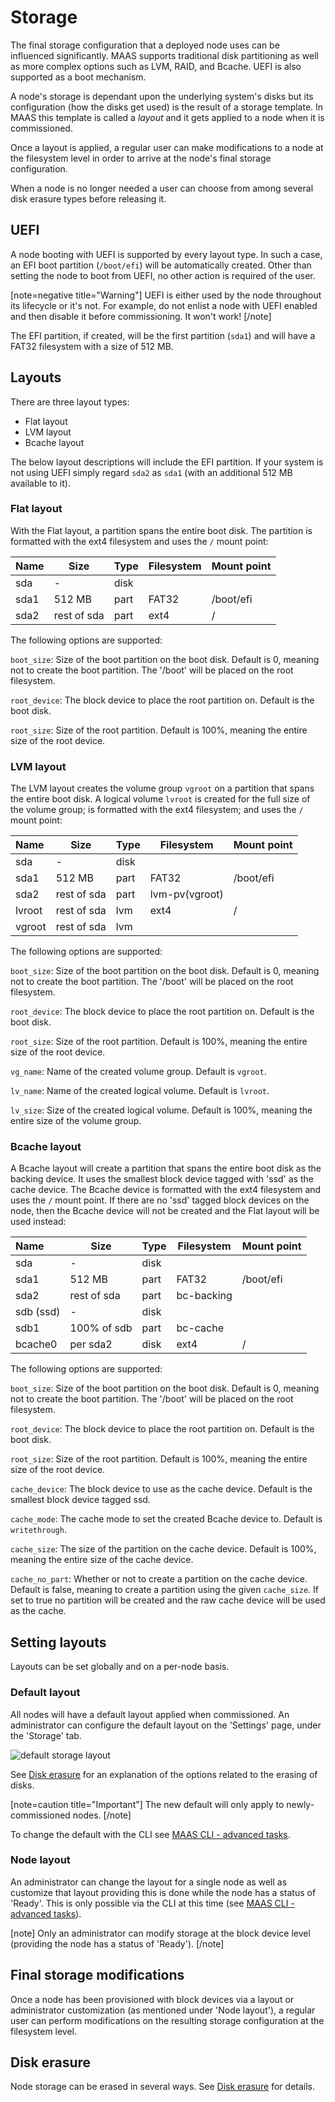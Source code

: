 <!--
Todo:
- Describe the Storage web UI page
- Explain how to perform actions: LVM, RAID, Bcache, modify filesystems
- Bug tracking: https://pad.lv/1636933
- Bug tracking: https://pad.lv/1698891
- Bug tracking: https://pad.lv/1698895
- The 'block devices' and 'partitions' pages have been removed from the menu. They should be reviewed. If worthy, they should be moved to the CLI section
- Re the above, partitions *are* block devices (?)
-->

# Storage

The final storage configuration that a deployed node uses can be influenced
significantly. MAAS supports traditional disk partitioning as well as more
complex options such as LVM, RAID, and Bcache. UEFI is also supported as a boot
mechanism.

A node's storage is dependant upon the underlying system's disks but its
configuration (how the disks get used) is the result of a storage template. In
MAAS this template is called a *layout* and it gets applied to a node when it
is commissioned.

Once a layout is applied, a regular user can make modifications to a node at
the filesystem level in order to arrive at the node's final storage
configuration.

When a node is no longer needed a user can choose from among several disk
erasure types before releasing it.


## UEFI

A node booting with UEFI is supported by every layout type. In such a case, an
EFI boot partition (`/boot/efi`) will be automatically created. Other than
setting the node to boot from UEFI, no other action is required of the user.

[note=negative title="Warning"]
UEFI is either used by the node throughout its lifecycle or it's not. For
example, do not enlist a node with UEFI enabled and then disable it before
commissioning. It won't work!
[/note]

The EFI partition, if created, will be the first partition (`sda1`) and will
have a FAT32 filesystem with a size of 512 MB.


## Layouts

There are three layout types:

- Flat layout
- LVM layout
- Bcache layout

The below layout descriptions will include the EFI partition. If your system is
not using UEFI simply regard `sda2` as `sda1` (with an additional 512 MB
available to it).

### Flat layout

With the Flat layout, a partition spans the entire boot disk. The partition is
formatted with the ext4 filesystem and uses the `/` mount point:

| Name      | Size        | Type  | Filesystem     | Mount point |
|:----------|-------------|-------|----------------|-------------|
| sda       | -           | disk  |                |             |
| sda1      | 512 MB      | part  | FAT32          | /boot/efi   |
| sda2      | rest of sda | part  | ext4           | /           |

The following options are supported:

`boot_size`: Size of the boot partition on the boot disk. Default is 0,
meaning not to create the boot partition. The '/boot' will be placed on
the root filesystem.
    
`root_device`: The block device to place the root partition on. Default is the
boot disk.
    
`root_size`: Size of the root partition. Default is 100%, meaning the entire
size of the root device.

### LVM layout

The LVM layout creates the volume group `vgroot` on a partition that spans the
entire boot disk. A logical volume `lvroot` is created for the full size of the
volume group; is formatted with the ext4 filesystem; and uses the `/` mount point:

| Name      | Size        | Type  | Filesystem     | Mount point |
|:----------|-------------|-------|----------------|-------------|
| sda       | -           | disk  |                |             |
| sda1      | 512 MB      | part  | FAT32          | /boot/efi   |
| sda2      | rest of sda | part  | lvm-pv(vgroot) |             |
| lvroot    | rest of sda | lvm   | ext4           | /           |
| vgroot    | rest of sda | lvm   |                |             |

The following options are supported:

`boot_size`: Size of the boot partition on the boot disk. Default is 0, meaning not to
create the boot partition. The '/boot' will be placed on the root filesystem.

`root_device`: The block device to place the root partition on. Default is the boot disk.

`root_size`: Size of the root partition. Default is 100%, meaning the entire size of the
root device.

`vg_name`: Name of the created volume group. Default is `vgroot`.

`lv_name`: Name of the created logical volume. Default is `lvroot`.

`lv_size`: Size of the created logical volume. Default is 100%, meaning the entire size of
the volume group.

### Bcache layout

A Bcache layout will create a partition that spans the entire boot disk as the
backing device. It uses the smallest block device tagged with 'ssd' as the
cache device. The Bcache device is formatted with the ext4 filesystem and uses
the `/` mount point. If there are no 'ssd' tagged block devices on the node, 
then the Bcache device will not be created and the Flat layout will be used
instead:

| Name      | Size        | Type  | Filesystem     | Mount point |
|:----------|-------------|-------|----------------|-------------|
| sda       | -           | disk  |                |             |
| sda1      | 512 MB      | part  | FAT32          | /boot/efi   |
| sda2      | rest of sda | part  | bc-backing     |             |
| sdb (ssd) | -           | disk  |                |             |
| sdb1      | 100% of sdb | part  | bc-cache       |             |
| bcache0   | per sda2    | disk  | ext4           | /           |

The following options are supported:

`boot_size`: Size of the boot partition on the boot disk. Default is 0, meaning
not to create the boot partition. The '/boot' will be placed on the root
filesystem.

`root_device`: The block device to place the root partition on. Default is the
boot disk.

`root_size`: Size of the root partition. Default is 100%, meaning the entire
size of the root device.

`cache_device`: The block device to use as the cache device. Default is the
smallest block device tagged ssd.

`cache_mode`: The cache mode to set the created Bcache device to. Default is
`writethrough`.

`cache_size`: The size of the partition on the cache device. Default is 100%,
meaning the entire size of the cache device.

`cache_no_part`: Whether or not to create a partition on the cache device.
Default is false, meaning to create a partition using the given `cache_size`.
If set to true no partition will be created and the raw cache device will be
used as the cache.


## Setting layouts

Layouts can be set globally and on a per-node basis.

### Default layout

All nodes will have a default layout applied when commissioned. An
administrator can configure the default layout on the 'Settings' page, under
the 'Storage' tab.

![default storage layout][img__default-storage-layout]

See [Disk erasure][storage-erasure] for an explanation of the options related
to the erasing of disks.

[note=caution title="Important"]
The new default will only apply to newly-commissioned nodes.
[/note]

To change the default with the CLI see
[MAAS CLI - advanced tasks][cli-default-storage-layout].

### Node layout

An administrator can change the layout for a single node as well as customize
that layout providing this is done while the node has a status of 'Ready'. This
is only possible via the CLI at this time (see
[MAAS CLI - advanced tasks][cli-set-storage-layout]).

[note]
Only an administrator can modify storage at the block device level (providing
the node has a status of 'Ready').
[/note]


## Final storage modifications

Once a node has been provisioned with block devices via a layout or
administrator customization (as mentioned under 'Node layout'), a regular user
can perform modifications on the resulting storage configuration at the
filesystem level.


## Disk erasure

Node storage can be erased in several ways. See [Disk erasure][storage-erasure]
for details.


<!-- LINKS -->

[storage-erasure]: installconfig-storage-erasure.md
[cli-default-storage-layout]: manage-cli-advanced.md#set-the-default-storage-layout
[cli-set-storage-layout]: manage-cli-advanced.md#set-a-storage-layout

[img__default-storage-layout]: ../media/installconfig-storage__2.4_default-storage-layout.png
